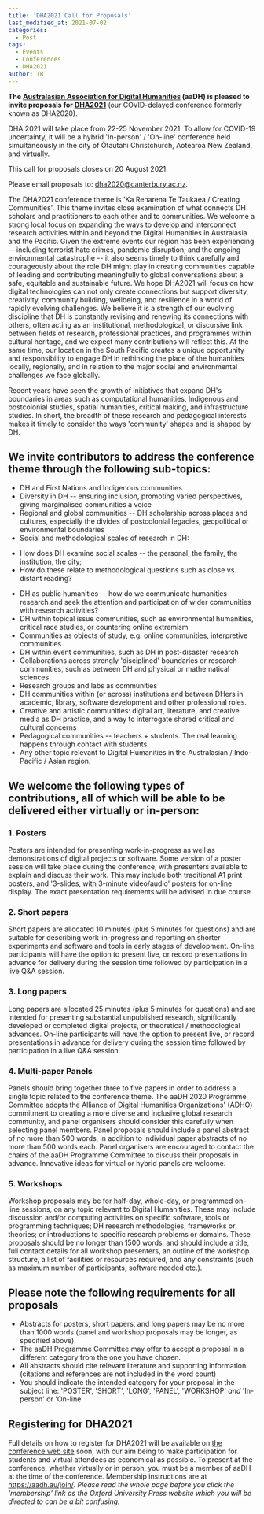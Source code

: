 ```yaml
---
title: 'DHA2021 Call for Proposals'
last_modified_at: 2021-07-02
categories:
  - Post
tags:
  - Events
  - Conferences
  - DHA2021
author: TB
---
```


**The [Australasian Association for Digital Humanities](https://aadh.au/) (aaDH) is pleased to invite proposals for [DHA2021](http://dh.canterbury.ac.nz/dha2020/)** (our COVID-delayed conference formerly known as DHA2020).

DHA 2021 will take place from 22-25 November 2021. To allow for COVID-19 uncertainty, it will be a hybrid 'In-person' / 'On-line' conference held simultaneously in the city of Ōtautahi Christchurch, Aotearoa New Zealand, and virtually.

This call for proposals closes on 20 August 2021.

Please email proposals to: <dha2020@canterbury.ac.nz>.

The DHA2021 conference theme is 'Ka Renarena Te Taukaea / Creating Communities'. This theme invites close examination of what connects DH scholars and practitioners to each other and to communities. We welcome a strong local focus on expanding the ways to develop and interconnect research activities within and beyond the Digital Humanities in Australasia and the Pacific. Given the extreme events our region has been experiencing -- including terrorist hate crimes, pandemic disruption, and the ongoing environmental catastrophe -- it also seems timely to think carefully and courageously about the role DH might play in creating communities capable of leading and contributing meaningfully to global conversations about a safe, equitable and sustainable future. We hope DHA2021 will focus on how digital technologies can not only create connections but support diversity, creativity, community building, wellbeing, and resilience in a world of rapidly evolving challenges. We believe it is a strength of our evolving discipline that DH is constantly revising and renewing its connections with others, often acting as an institutional, methodological, or discursive link between fields of research, professional practices, and programmes within cultural heritage, and we expect many contributions will reflect this. At the same time, our location in the South Pacific creates a unique opportunity and responsibility to engage DH in rethinking the place of the humanities locally, regionally, and in relation to the major social and environmental challenges we face globally.

Recent years have seen the growth of initiatives that expand DH's boundaries in areas such as computational humanities, Indigenous and postcolonial studies, spatial humanities, critical making, and infrastructure studies. In short, the breadth of these research and pedagogical interests makes it timely to consider the ways 'community' shapes and is shaped by DH.

## We invite contributors to address the conference theme through the following sub-topics:

* DH and First Nations and Indigenous communities
* Diversity in DH -- ensuring inclusion, promoting varied perspectives, giving marginalised communities a voice
* Regional and global communities -- DH scholarship across places and cultures, especially the divides of postcolonial legacies, geopolitical or environmental boundaries
* Social and methodological scales of research in DH: 
- How does DH examine social scales -- the personal, the family, the institution, the city;
- How do these relate to methodological questions such as close vs. distant reading?

* DH as public humanities -- how do we communicate humanities research and seek the attention and participation of wider communities with research activities?
* DH within topical issue communities, such as environmental humanities, critical race studies, or countering online extremism
* Communities as objects of study, e.g. online communities, interpretive communities
* DH within event communities, such as DH in post-disaster research
* Collaborations across strongly 'disciplined' boundaries or research communities, such as between DH and physical or mathematical sciences
* Research groups and labs as communities
* DH communities within (or across) institutions and between DHers in academic, library, software development and other professional roles.
* Creative and artistic communities: digital art, literature, and creative media as DH practice, and a way to interrogate shared critical and cultural concerns
* Pedagogical communities -- teachers + students. The real learning happens through contact with students.
* Any other topic relevant to Digital Humanities in the Australasian / Indo-Pacific / Asian region.

## We welcome the following types of contributions, all of which will be able to be delivered either virtually or in-person:

### 1\. Posters

Posters are intended for presenting work-in-progress as well as demonstrations of digital projects or software. Some version of a poster session will take place during the conference, with presenters available to explain and discuss their work. This may include both traditional A1 print posters, and '3-slides, with 3-minute video/audio' posters for on-line display. The exact presentation requirements will be advised in due course.

### 2\. Short papers

Short papers are allocated 10 minutes (plus 5 minutes for questions) and are suitable for describing work-in-progress and reporting on shorter experiments and software and tools in early stages of development. On-line participants will have the option to present live, or record presentations in advance for delivery during the session time followed by participation in a live Q&A session.

### 3\. Long papers

Long papers are allocated 25 minutes (plus 5 minutes for questions) and are intended for presenting substantial unpublished research, significantly developed or completed digital projects, or theoretical / methodological advances. On-line participants will have the option to present live, or record presentations in advance for delivery during the session time followed by participation in a live Q&A session.

### 4\. Multi-paper Panels

Panels should bring together three to five papers in order to address a single topic related to the conference theme. The aaDH 2020 Programme Committee adopts the Alliance of Digital Humanities Organizations' (ADHO) commitment to creating a more diverse and inclusive global research community, and panel organisers should consider this carefully when selecting panel members. Panel proposals should include a panel abstract of no more than 500 words, in addition to individual paper abstracts of no more than 500 words each. Panel organisers are encouraged to contact the chairs of the aaDH Programme Committee to discuss their proposals in advance. Innovative ideas for virtual or hybrid panels are welcome.

### 5\. Workshops

Workshop proposals may be for half-day, whole-day, or programmed on-line sessions, on any topic relevant to Digital Humanities. These may include discussion and/or computing activities on specific software, tools or programming techniques; DH research methodologies, frameworks or theories; or introductions to specific research problems or domains. These proposals should be no longer than 1500 words, and should include a title, full contact details for all workshop presenters, an outline of the workshop structure, a list of facilities or resources required, and any constraints (such as maximum number of participants, software needed etc.).

## Please note the following requirements for all proposals

* Abstracts for posters, short papers, and long papers may be no more than 1000 words (panel and workshop proposals may be longer, as specified above).
* The aaDH Programme Committee may offer to accept a proposal in a different category from the one you have chosen.
* All abstracts should cite relevant literature and supporting information (citations and references are not included in the word count)
* You should indicate the intended category for your proposal in the subject line: 'POSTER', 'SHORT', 'LONG', 'PANEL', 'WORKSHOP' *and* 'In-person' or 'On-line'

## Registering for DHA2021

Full details on how to register for DHA2021 will be available on [the conference web site](http://dh.canterbury.ac.nz/dha2020/) soon, with our aim being to make participation for students and virtual attendees as economical as possible. To present at the conference, whether virtually or in person, you must be a member of aaDH at the time of the conference. Membership instructions are at <https://aadh.au/join/>. *Please read the whole page before you click the 'membership' link as the Oxford University Press website which you will be directed to can be a bit confusing.*